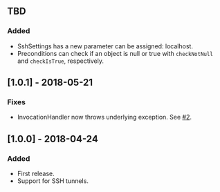## TBD
### Added
* SshSettings has a new parameter can be assigned: localhost.
* Preconditions can check if an object is null or true with `checkNotNull` and `checkIsTrue`, respectively.

## [1.0.1] - 2018-05-21
### Fixes
* InvocationHandler now throws underlying exception. See [#2](https://github.com/HotelsDotCom/hcommon-ssh/issues/2). 


## [1.0.0] - 2018-04-24
### Added
* First release.
* Support for SSH tunnels.

